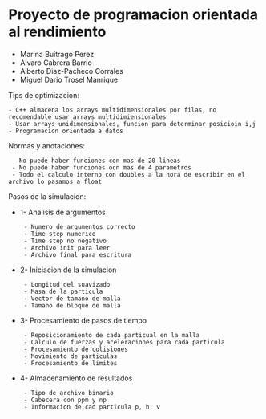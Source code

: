 # Proyecto de programacion orientada al rendimiento

- Marina Buitrago Perez
- Alvaro Cabrera Barrio 
- Alberto Diaz-Pacheco Corrales
- Miguel Dario Trosel Manrique

Tips de optimizacion:

    - C++ almacena los arrays multidimensionales por filas, no recomendable usar arrays multidimiensionales
    - Usar arrays unidimensionales, funcion para determinar posicioin i,j
    - Programacion orientada a datos

Normas y anotaciones:

     - No puede haber funciones con mas de 20 lineas
     - No puede haber funciones ocn mas de 4 parametros
     - Todo el calculo interno con doubles a la hora de escribir en el archivo lo pasamos a float

Pasos de la simulacion: 
- 1- Analisis de argumentos

       - Numero de argumentos correcto
       - Time step numerico
       - Time step no negativo
       - Archivo init para leer
       - Archivo final para escritura
- 2- Iniciacion de la simulacion

       - Longitud del suavizado
       - Masa de la particula
       - Vector de tamano de malla
       - Tamano de bloque de malla

- 3- Procesamiento de pasos de tiempo

       - Reposicionamiento de cada particual en la malla
       - Calculo de fuerzas y aceleraciones para cada particula
       - Procesamiento de colisiones
       - Movimiento de particulas
       - Procesamiento de limites

- 4- Almacenamiento de resultados

       - Tipo de archivo binario
       - Cabecera con ppm y np
       - Informacion de cad particula p, h, v

